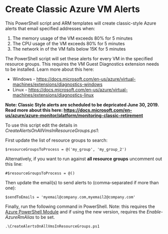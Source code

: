# Create Classic Azure VM Alerts
This PowerShell script and ARM templates will create classic-style Azure alerts that email specified addresses when:

1. The memory usage of the VM exceeds 80% for 5 minutes
1. The CPU usage of the VM exceeds 80% for 5 minutes
1. The network in of the VM falls below 15K for 5 minutes

The PowerShell script will set these alerts for every VM in the specified resource groups. This requires the VM Guest Diagnostics extension needs to be installed. Learn more about this here: 
* Windows - https://docs.microsoft.com/en-us/azure/virtual-machines/extensions/diagnostics-windows
* Linux - https://docs.microsoft.com/en-us/azure/virtual-machines/extensions/diagnostics-linux

**Note: Classic Style alerts are scheduled to be depricated June 30, 2019. Read more about this here: https://docs.microsoft.com/en-us/azure/azure-monitor/platform/monitoring-classic-retirement**

To use this script edit the details in _CreateAlertsOnAllVmsInResourceGroups.ps1_:

First update the list of resource groups to search:
```
$resourceGroupsToProcess = @('my_group', 'my_group_2')
```

Alternatively, if you want to run against **all resource groups** uncomment out this line:
```
#$resourceGroupsToProcess = @()
```

Then update the email(s) to send alerts to (comma-separated if more than one):
```
$sendToEmails = 'myemail@company.com,myemail2@company.com'
```

Finally, run the following command in PowerShell. Note: this requires the [Azure PowerShell Module](https://docs.microsoft.com/en-us/powershell/azure/overview?view=azps-1.3.0) and if using the new version, requires the _Enable-AzureRmAlias_ to be set.
```
.\CreateAlertsOnAllVmsInResourceGroups.ps1
```
